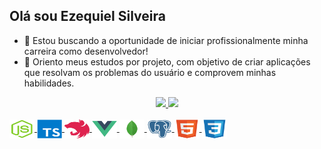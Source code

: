 ## Olá sou Ezequiel Silveira

- 🔭 Estou buscando a oportunidade de iniciar profissionalmente minha carreira como desenvolvedor!
- 🌱 Oriento meus estudos por projeto, com objetivo de criar aplicações que resolvam os problemas do usuário e comprovem minhas habilidades.
<div align="center">
  <a href="https://github.com/ezeqqi">
  <img height="180em" src="https://github-readme-stats.vercel.app/api?username=ezeqqi&show_icons=true&theme=dracula&include_all_commits=true&count_private=true"/>
  <img height="180em" src="https://github-readme-stats.vercel.app/api/top-langs/?username=ezeqqi&layout=compact&langs_count=7&theme=dracula"/>
</div>
 <div style="display: inline_block"><br>
  <img align="center" alt="-Js" height="30" width="40" src="https://raw.githubusercontent.com/devicons/devicon/master/icons/nodejs/nodejs-plain.svg">
  <img align="center" alt="-Ts" height="30" width="40" src="https://raw.githubusercontent.com/devicons/devicon/master/icons/typescript/typescript-plain.svg">
  <img align="center" alt="-Nest.js" height="30" width="40" src="https://raw.githubusercontent.com/devicons/devicon/master/icons/nestjs/nestjs-plain.svg">
  <img align="center" alt="-Vue" height="30" width="40" src="https://github.com/devicons/devicon/blob/master/icons/vuejs/vuejs-original.svg">
  <img align="center" alt="-Mongo" height="30" width="40" src="https://github.com/devicons/devicon/blob/master/icons/mongodb/mongodb-original.svg">
  <img align="center" alt="-PostGreSQL" height="30" width="40" src="https://github.com/devicons/devicon/blob/master/icons/postgresql/postgresql-plain.svg">
  <img align="center" alt="-HTML" height="30" width="40" src="https://raw.githubusercontent.com/devicons/devicon/master/icons/html5/html5-original.svg">
  <img align="center" alt="-CSS" height="30" width="40" src="https://raw.githubusercontent.com/devicons/devicon/master/icons/css3/css3-original.svg">
